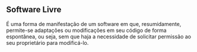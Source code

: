 
##  Software Livre

É uma forma de manifestação de um software em que, resumidamente, permite-se adaptações ou modificações em seu código de forma espontânea, ou seja, sem que haja a necessidade de solicitar permissão ao seu proprietário para modificá-lo. 
